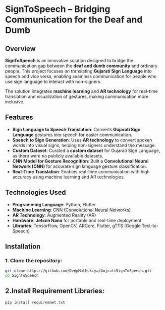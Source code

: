 # SignToSpeech – Bridging Communication for the Deaf and Dumb

## Overview
**SignToSpeech** is an innovative solution designed to bridge the communication gap between the **deaf and dumb community** and ordinary people. This project focuses on translating **Gujarati Sign Language** into speech and vice versa, enabling seamless communication for people who use sign language to interact with non-signers.

The solution integrates **machine learning** and **AR technology** for real-time translation and visualization of gestures, making communication more inclusive.

## Features
- **Sign Language to Speech Translation**: Converts **Gujarati Sign Language** gestures into speech for easier communication.
- **Speech to Sign Generation**: Uses **AR technology** to convert spoken words into visual signs, helping non-signers understand the message.
- **Custom Dataset**: Curated a **custom dataset** for Gujarati Sign Language, as there were no publicly available datasets.
- **CNN Model for Gesture Recognition**: Built a **Convolutional Neural Network (CNN)** for accurate sign language gesture classification.
- **Real-Time Translation**: Enables real-time communication with high accuracy using machine learning and AR technologies.

## Technologies Used
- **Programming Language**: Python, Flutter
- **Machine Learning**: CNN (Convolutional Neural Networks)
- **AR Technology**: Augmented Reality (AR)
- **Hardware**: **Jetson Nano** for portable and real-time deployment
- **Libraries**: TensorFlow, OpenCV, ARCore, Flutter, gTTS (Google Text-to-Speech)

## Installation

### 1. Clone the repository:
```bash
git clone https://github.com/DeepMathukiya/GujratiSignToSpeech.git
cd SignToSpeech
```
## 2.Install Requirement Libraries:
```bash 
pip install requiremnet.txt
``` 

